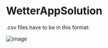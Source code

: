 # WetterAppSolution

.csv files have to be in this format:

![image](https://github.com/ExtraSharp/WeatherApp/assets/106446291/935e3953-e0d0-4535-9b10-168624af7193)
